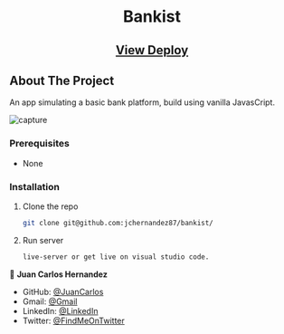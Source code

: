 <p align="center">
  <h1 align="center">Bankist</h3>
    <p align="center">
      <a  href="https://jchernandez87.github.io/quizzical-trivia">
      <h2 align="center">View Deploy</h2></a>
    </p>
</p>

## About The Project

An app simulating a basic bank platform, build using vanilla JavasCript.

![capture](https://github.com/jchernandez87/bankist/assets/44485810/6ed95245-bf81-43a4-b046-355e2d354e8c)

### Prerequisites

- None

### Installation

1. Clone the repo
   ```sh
   git clone git@github.com:jchernandez87/bankist/
   ```
2. Run server
   ```sh
   live-server or get live on visual studio code.
   ```

👤 **Juan Carlos Hernandez**

- GitHub: [@JuanCarlos](https://github.com/jchernandez87)
- Gmail: [@Gmail](mailto:jchernandez827@gmail.com)
- LinkedIn: [@LinkedIn](https://www.linkedin.com/in/juan-carlos-hernandez-200a05175)
- Twitter: [@FindMeOnTwitter](https://twitter.com/Juancar70771241)
